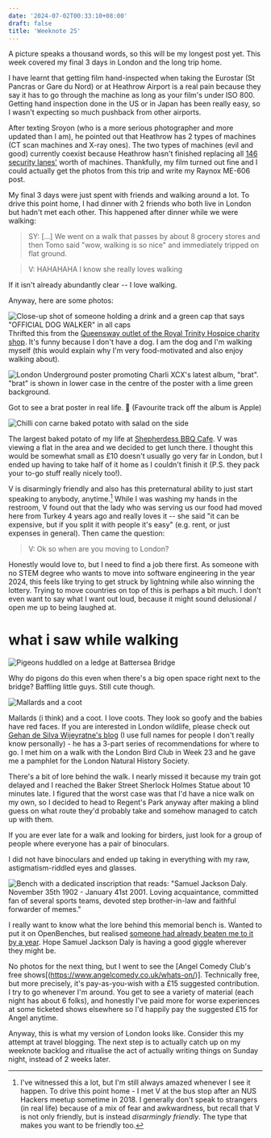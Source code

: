 ```yaml
---
date: '2024-07-02T00:33:10+08:00'
draft: false
title: 'Weeknote 25'
---
```


A picture speaks a thousand words, so this will be my longest post yet. This week covered my final 3 days in London and the long trip home. 

I have learnt that getting film hand-inspected when taking the Eurostar (St Pancras or Gare du Nord) or at Heathrow Airport is a real pain because they say it has to go through the machine as long as your film's under ISO 800. Getting hand inspection done in the US or in Japan has been really easy, so I wasn't expecting so much pushback from other airports. 

After texting Sroyon (who is a more serious photographer and more updated than I am), he pointed out that Heathrow has 2 types of machines (CT scan machines and X-ray ones). The two types of machines (evil and good) currently coexist because Heathrow hasn't finished replacing all [146 security lanes'](https://www.bbc.com/news/uk-england-london-68326068) worth of machines. Thankfully, my film turned out fine and I could actually get the photos from this trip and write my Raynox ME-606 post. 

My final 3 days were just spent with friends and walking around a lot. To drive this point home, I had dinner with 2 friends who both live in London but hadn't met each other. This happened after dinner while we were walking: 

> SY: [...] We went on a walk that passes by about 8 grocery stores and then Tomo said "wow, walking is so nice" and immediately tripped on flat ground.

> V: HAHAHAHA I know she really loves walking

If it isn't already abundantly clear -- I love walking. 

Anyway, here are some photos: 

![Close-up shot of someone holding a drink and a green cap that says "OFFICIAL DOG WALKER" in all caps](https://res.cloudinary.com/dezwnhp01/image/upload/v1719851704/weeknote-25/camphoto_684387517.jpg)
Thrifted this from the [Queensway outlet of the Royal Trinity Hospice charity shop](https://www.royaltrinityhospice.london/queensway). It's funny because I don't have a dog. I am the dog and I'm walking myself (this would explain why I'm very food-motivated and also enjoy walking about).

![London Underground poster promoting Charli XCX's latest album, "brat". "brat" is shown in lower case in the centre of the poster with a lime green background.](https://res.cloudinary.com/dezwnhp01/image/upload/v1719853104/weeknote-25/IMG_0614.jpg)

Got to see a brat poster in real life. 🫡 (Favourite track off the album is Apple)

![Chilli con carne baked potato with salad on the side](https://res.cloudinary.com/dezwnhp01/image/upload/v1719851707/weeknote-25/camphoto_1903590565.jpg)

The largest baked potato of my life at [Shepherdess BBQ Cafe](https://shepherdessbbq.co.uk/). V was viewing a flat in the area and we decided to get lunch there. I thought this would be somewhat small as £10 doesn't usually go very far in London, but I ended up having to take half of it home as I couldn't finish it (P.S. they pack your to-go stuff really nicely too!). 

V is disarmingly friendly and also has this preternatural ability to just start speaking to anybody, anytime.[^1] While I was washing my hands in the restroom, V found out that the lady who was serving us our food had moved here from Turkey 4 years ago and really loves it -- she said "it can be expensive, but if you split it with people it's easy" (e.g. rent, or just expenses in general). Then came the question: 

> V: Ok so when are you moving to London?

Honestly would love to, but I need to find a job there first. As someone with no STEM degree who wants to move into software engineering in the year 2024, this feels like trying to get struck by lightning while also winning the lottery. Trying to move countries on top of this is  perhaps a bit much. I don't even want to say what I want out loud, because it might sound delusional / open me up to being laughed at.  

[^1]: I've witnessed this a lot, but I'm still always amazed whenever I see it happen. To drive this point home - I met V at the bus stop after an NUS Hackers meetup sometime in 2018. I generally don't speak to strangers (in real life) because of a mix of fear and awkwardness, but recall that V is not only friendly, but is instead *disarmingly friendly*. The type that makes you want to be friendly too.

# what i saw while walking

![Pigeons huddled on a ledge at Battersea Bridge](https://res.cloudinary.com/dezwnhp01/image/upload/v1719854589/weeknote-25/IMG_0629.jpg)

Why do pigons do this even when there's a big open space right next to the bridge? Baffling little guys. Still cute though. 

![Mallards and a coot](https://res.cloudinary.com/dezwnhp01/image/upload/v1719854588/weeknote-25/IMG_0657.jpg)

Mallards (i think) and a coot. I love coots. They look so goofy and the babies have red faces. If you are interested in London wildlife, please check out [Gehan de Silva Wijeyratne's blog](https://www.meer.com/en/authors/145-gehan-de-silva-wijeyeratne) (I use full names for people I don't really know personally) - he has a 3-part series of recommendations for where to go. I met him on a walk with the London Bird Club in Week 23 and he gave me a pamphlet for the London Natural History Society. 

There's a bit of lore behind the walk. I nearly missed it because my train got delayed and I reached the Baker Street Sherlock Holmes Statue about 10 minutes late. I figured that the worst case was that I'd have a nice walk on my own,  so I decided to head to Regent's Park anyway after making a blind guess on what route they'd probably take and somehow managed to catch up with them. 

If you are ever late for a walk and looking for birders, just look for a group of people where everyone has a pair of binoculars.

I did not have binoculars and ended up taking in everything with my raw, astigmatism-riddled eyes and glasses. 

![Bench with a dedicated inscription that reads: "Samuel Jackson Daly. November 35th 1902 - January 41st 2001. Loving acquaintance, committed fan of several sports teams, devoted step brother-in-law and faithful forwarder of memes."](https://res.cloudinary.com/dezwnhp01/image/upload/v1719854589/weeknote-25/IMG_0672.jpg)

I really want to know what the lore behind this memorial bench is. Wanted to put it on OpenBenches, but realised [someone had already beaten me to it by a year](https://openbenches.org/bench/29522). Hope Samuel Jackson Daly is having a good giggle wherever they might be.

No photos for the next thing, but I went to see the [Angel Comedy Club's free shows[(https://www.angelcomedy.co.uk/whats-on/)]. Technically free, but more precisely, it's pay-as-you-wish with a £15 suggested contribution. I try to go whenever I'm around. You get to see a variety of material (each night has about 6 folks), and honestly I've paid more for worse experiences at some ticketed shows elsewhere so I'd happily pay the suggested £15 for Angel anytime.  

Anyway, this is what my version of London looks like. Consider this my attempt at travel blogging. The next step is to actually catch up on my weeknote backlog and ritualise the act of actually writing things on Sunday night, instead of 2 weeks later. 